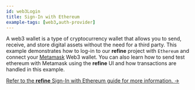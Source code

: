 ```yaml
---
id: web3Login
title: Sign-In with Ethereum
example-tags: [web3,auth-provider]
---
```


A web3 wallet is a type of cryptocurrency wallet that allows you to send, receive, and store digital assets without the need for a third party. This example demonstrates how to log-in to our **refine** project with `Ethereum` and connect your [Metamask](https://metamask.io/) Web3 wallet. You can also learn how to send test ethereum with Metamask using the **refine** UI and how transactions are handled in this example.

[Refer to the **refine** Sign-In with Ethereum guide for more information. →](/docs/advanced-tutorials/web3/ethereum-signin/)

<CodeSandboxExample path="with-web3" />
